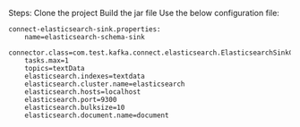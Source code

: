 Steps:
Clone the project
Build the jar file
Use the below configuration file:

    connect-elasticsearch-sink.properties:
        name=elasticsearch-schema-sink
        connector.class=com.test.kafka.connect.elasticsearch.ElasticsearchSinkConnector
        tasks.max=1
        topics=textData
        elasticsearch.indexes=textdata
        elasticsearch.cluster.name=elasticsearch
        elasticsearch.hosts=localhost
        elasticsearch.port=9300
        elasticsearch.bulksize=10
        elasticsearch.document.name=document
